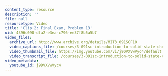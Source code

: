 ```yaml
---
content_type: resource
description: ''
file: null
resourcetype: Video
title: 'Clip 2: Final Exam, Problem 13'
uid: 4396c098-dfa2-e3ea-c796-ee37f8b5a5b7
video_files:
  archive_url: http://www.archive.org/details/MIT3_091SCF10
  video_captions_file: /courses/3-091sc-introduction-to-solid-state-chemistry-fall-2010/f02b206f337f5b5baf9d4adc74a85757_j9DVXVwVyc4.vtt
  video_thumbnail_file: https://img.youtube.com/vi/j9DVXVwVyc4/default.jpg
  video_transcript_file: /courses/3-091sc-introduction-to-solid-state-chemistry-fall-2010/d82c12fbedc99d3c2bafec3246dd50d5_j9DVXVwVyc4.pdf
video_metadata:
  youtube_id: j9DVXVwVyc4
---
```

